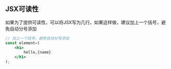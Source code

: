 
## JSX可读性
如果为了提供可读性，可以将JSX写为几行，如果这样做，建议加上一个括号，避免自动分号添加
```jsx
// 加上一个括号，避免自动分号添加
const element=(
    <h1>
        hello,{name}
    </h1>
);
```